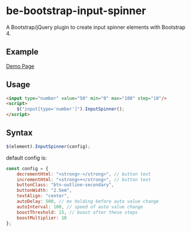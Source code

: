 # be-bootstrap-input-spinner

A Bootstrap/jQuery plugin to create input spinner elements with Bootstrap 4.

## Example

[Demo Page](http://shaack.com/projekte/be-bootstrap-input-spinner/)

## Usage

```html
<input type="number" value="50" min="0" max="100" step="10"/>
<script>
    $("input[type='number']").InputSpinner();
</script>
```

## Syntax

```javascript
$(element).InputSpinner(config);
```

default config is:

```javascript
const config = {
    decrementHtml: "<strong>-</strong>", // button text
    incrementHtml: "<strong>+</strong>", // button text
    buttonClass: "btn-outline-secondary",
    buttonWidth: "2.5em",
    textAlign: "center",
    autoDelay: 500, // ms holding before auto value change
    autoInterval: 100, // speed of auto value change
    boostThreshold: 15, // boost after these steps
    boostMultiplier: 10
};
```


